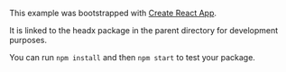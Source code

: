 This example was bootstrapped with [Create React App](https://github.com/facebook/create-react-app).

It is linked to the headx package in the parent directory for development purposes.

You can run `npm install` and then `npm start` to test your package.
